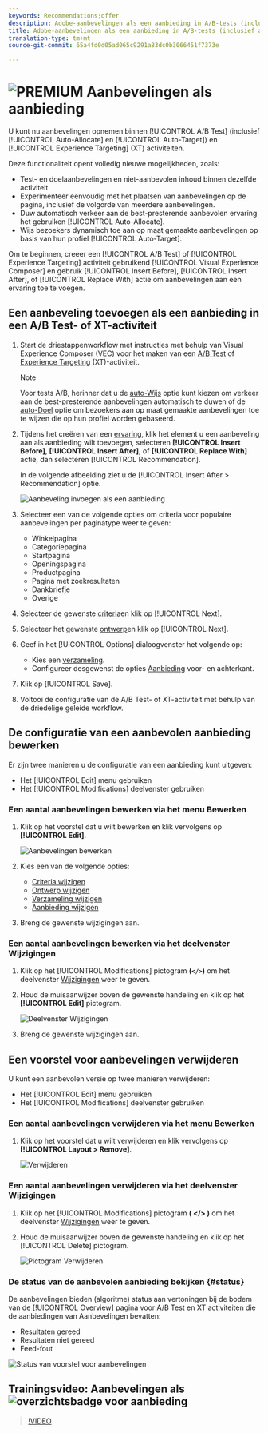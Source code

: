 ```yaml
---
keywords: Recommendations;offer
description: Adobe-aanbevelingen als een aanbieding in A/B-tests (inclusief automatisch toewijzen en automatisch richten) en Experience Targeting-activiteiten (XT)
title: Adobe-aanbevelingen als een aanbieding in A/B-tests (inclusief automatisch toewijzen en automatisch richten) en Experience Targeting-activiteiten (XT)
translation-type: tm+mt
source-git-commit: 65a4fd0d05ad065c9291a83dc0b3066451f7373e

---
```



# ![PREMIUM](/help/assets/premium.png) Aanbevelingen als aanbieding

U kunt nu aanbevelingen opnemen binnen [!UICONTROL A/B Test] (inclusief [!UICONTROL Auto-Allocate] en [!UICONTROL Auto-Target]) en [!UICONTROL Experience Targeting] (XT) activiteiten.

Deze functionaliteit opent volledig nieuwe mogelijkheden, zoals:

* Test- en doelaanbevelingen en niet-aanbevolen inhoud binnen dezelfde activiteit.
* Experimenteer eenvoudig met het plaatsen van aanbevelingen op de pagina, inclusief de volgorde van meerdere aanbevelingen.
* Duw automatisch verkeer aan de best-presterende aanbevolen ervaring het gebruiken [!UICONTROL Auto-Allocate].
* Wijs bezoekers dynamisch toe aan op maat gemaakte aanbevelingen op basis van hun profiel [!UICONTROL Auto-Target].

Om te beginnen, creeer een [!UICONTROL A/B Test] of [!UICONTROL Experience Targeting] activiteit gebruikend [!UICONTROL Visual Experience Composer] en gebruik [!UICONTROL Insert Before], [!UICONTROL Insert After], of [!UICONTROL Replace With] actie om aanbevelingen aan een ervaring toe te voegen.

## Een aanbeveling toevoegen als een aanbieding in een A/B Test- of XT-activiteit

1. Start de driestappenworkflow met instructies met behulp van Visual Experience Composer (VEC) voor het maken van een [A/B Test](/help/c-activities/t-test-ab/t-test-create-ab/test-create-ab.md) of [Experience Targeting](/help/c-activities/t-experience-target/t-xt-create/xt-create.md) (XT)-activiteit.

   >[!NOTE]
   >
   >Voor tests A/B, herinner dat u de [auto-Wijs](/help/c-activities/automated-traffic-allocation/automated-traffic-allocation.md) optie kunt kiezen om verkeer aan de best-presterende aanbevelingen automatisch te duwen of de [auto-Doel](/help/c-activities/auto-target-to-optimize.md) optie om bezoekers aan op maat gemaakte aanbevelingen toe te wijzen die op hun profiel worden gebaseerd.

1. Tijdens het creëren van een [ervaring](/help/c-experiences/c-visual-experience-composer/viztarget-options.md), klik het element u een aanbeveling aan als aanbieding wilt toevoegen, selecteren **[!UICONTROL Insert Before]**, **[!UICONTROL Insert After]**, of **[!UICONTROL Replace With]** actie, dan selecteren [!UICONTROL Recommendation].

   In de volgende afbeelding ziet u de [!UICONTROL Insert After > Recommendation] optie.

   ![Aanbeveling invoegen als een aanbieding](/help/c-recommendations/assets/replace-after-recommendations.png)

1. Selecteer een van de volgende opties om criteria voor populaire aanbevelingen per paginatype weer te geven:

   * Winkelpagina
   * Categoriepagina
   * Startpagina
   * Openingspagina
   * Productpagina
   * Pagina met zoekresultaten
   * Dankbriefje
   * Overige

1. Selecteer de gewenste [criteria](/help/c-recommendations/c-algorithms/algorithms.md)en klik op [!UICONTROL Next].
1. Selecteer het gewenste [ontwerp](/help/c-recommendations/c-design-overview/design-overview.md)en klik op [!UICONTROL Next].
1. Geef in het [!UICONTROL Options] dialoogvenster het volgende op:

   * Kies een [verzameling](/help/c-recommendations/c-products/collections.md).
   * Configureer desgewenst de opties [Aanbieding](/help/c-recommendations/t-create-recs-activity/adding-promotions.md) voor- en achterkant.

1. Klik op [!UICONTROL Save].
1. Voltooi de configuratie van de A/B Test- of XT-activiteit met behulp van de driedelige geleide workflow.

## De configuratie van een aanbevolen aanbieding bewerken

Er zijn twee manieren u de configuratie van een aanbieding kunt uitgeven:

* Het [!UICONTROL Edit] menu gebruiken
* Het [!UICONTROL Modifications] deelvenster gebruiken

### Een aantal aanbevelingen bewerken via het menu Bewerken

1. Klik op het voorstel dat u wilt bewerken en klik vervolgens op **[!UICONTROL Edit]**.

   ![Aanbevelingen bewerken](/help/c-recommendations/assets/recs-offer-edit.png)

1. Kies een van de volgende opties:

   * [Criteria wijzigen](/help/c-recommendations/c-algorithms/algorithms.md)
   * [Ontwerp wijzigen](/help/c-recommendations/c-design-overview/design-overview.md)
   * [Verzameling wijzigen](/help/c-recommendations/c-products/collections.md)
   * [Aanbieding wijzigen](/help/c-recommendations/t-create-recs-activity/adding-promotions.md)

1. Breng de gewenste wijzigingen aan.

### Een aantal aanbevelingen bewerken via het deelvenster Wijzigingen

1. Klik op het [!UICONTROL Modifications] pictogram **(`</>`)** om het deelvenster [Wijzigingen](/help/c-experiences/c-visual-experience-composer/c-vec-code-editor/vec-code-editor.md) weer te geven.
1. Houd de muisaanwijzer boven de gewenste handeling en klik op het **[!UICONTROL Edit]** pictogram.

   ![Deelvenster Wijzigingen](/help/c-recommendations/assets/recs-offer-modifications.png)

1. Breng de gewenste wijzigingen aan.

## Een voorstel voor aanbevelingen verwijderen

U kunt een aanbevolen versie op twee manieren verwijderen:

* Het [!UICONTROL Edit] menu gebruiken
* Het [!UICONTROL Modifications] deelvenster gebruiken

### Een aantal aanbevelingen verwijderen via het menu Bewerken

1. Klik op het voorstel dat u wilt verwijderen en klik vervolgens op **[!UICONTROL Layout > Remove]**.

   ![Verwijderen](/help/c-recommendations/assets/recs-offer-remove.png)

### Een aantal aanbevelingen verwijderen via het deelvenster Wijzigingen

1. Klik op het [!UICONTROL Modifications] pictogram **( &lt;/> )** om het deelvenster [Wijzigingen](/help/c-experiences/c-visual-experience-composer/c-vec-code-editor/vec-code-editor.md) weer te geven.
1. Houd de muisaanwijzer boven de gewenste handeling en klik op het [!UICONTROL Delete] pictogram.

   ![Pictogram Verwijderen](/help/c-recommendations/assets/recs-offer-delete.png)

### De status van de aanbevolen aanbieding bekijken {#status}

De aanbevelingen bieden (algoritme) status aan vertoningen bij de bodem van de [!UICONTROL Overview] pagina voor A/B Test en XT activiteiten die de aanbiedingen van Aanbevelingen bevatten:

* Resultaten gereed
* Resultaten niet gereed
* Feed-fout

![Status van voorstel voor aanbevelingen](/help/c-recommendations/assets/recs-offer-status.png)

## Trainingsvideo: Aanbevelingen als ![overzichtsbadge voor aanbieding](/help/assets/overview.png)

>[!VIDEO](https://video.tv.adobe.com/v/28878)